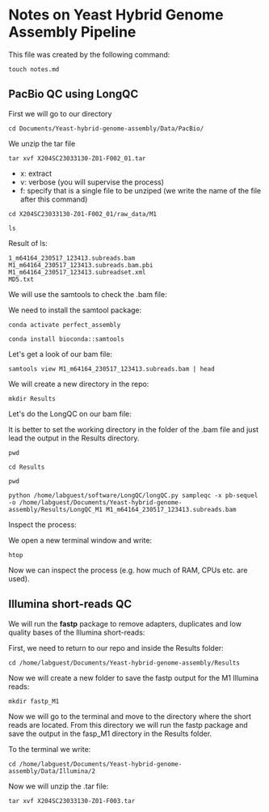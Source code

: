 # Notes on Yeast Hybrid Genome Assembly Pipeline 

This file was created by the following command:

```
touch notes.md
```

## PacBio QC using LongQC

First we will go to our directory

```
cd Documents/Yeast-hybrid-genome-assembly/Data/PacBio/
```

We unzip the tar file

```
tar xvf X204SC23033130-Z01-F002_01.tar
```

- x: extract
- v: verbose (you will supervise the process)
- f: specify that is a single file to be unziped (we write the name of the file after this command)

```
cd X204SC23033130-Z01-F002_01/raw_data/M1
```
```
ls
```

Result of ls:

```
1_m64164_230517_123413.subreads.bam
M1_m64164_230517_123413.subreads.bam.pbi
M1_m64164_230517_123413.subreadset.xml
MD5.txt
```

We will use the samtools to check the .bam file: 

We need to install the samtool package: 

```
conda activate perfect_assembly
```
```
conda install bioconda::samtools
```

Let's get a look of our bam file: 

```
samtools view M1_m64164_230517_123413.subreads.bam | head
```

We will create a new directory in the repo:

```
mkdir Results
```

Let's do the LongQC on our bam file:

It is better to set the working directory in the folder of the .bam file and just lead the output in the Results directory.

```
pwd

cd Results

pwd

python /home/labguest/software/LongQC/longQC.py sampleqc -x pb-sequel -o /home/labguest/Documents/Yeast-hybrid-genome-assembly/Results/LongQC_M1 M1_m64164_230517_123413.subreads.bam
```

Inspect the process:

We open a new terminal window and write:

```
htop
```

Now we can inspect the process (e.g. how much of RAM, CPUs etc. are used). 

## Illumina short-reads QC 

We will run the **fastp** package to remove adapters, duplicates and low quality bases of the Illumina short-reads:

First, we need to return to our repo and inside the Results folder:

```
cd /home/labguest/Documents/Yeast-hybrid-genome-assembly/Results
```

Now we will create a new folder to save the fastp output for the M1 Illumina reads:

```
mkdir fastp_M1
```

Now we will go to the terminal and move to the directory where the short reads are located. From this directory we will run the fastp package and save the output in the fasp_M1 directory in the Results folder. 

To the terminal we write:

```
cd /home/labguest/Documents/Yeast-hybrid-genome-assembly/Data/Illumina/2
```

Now we will unzip the .tar file:

```
tar xvf X204SC23033130-Z01-F003.tar
```




